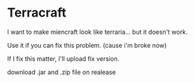 # Terracraft
I want to make miencraft look like terraria... but it doesn't work.

Use it if you can fix this problem. (cause i'm broke now)

If I fix this matter, I'll upload fix version.

download .jar and .zip file on realease
